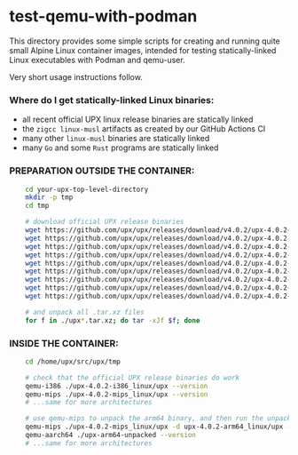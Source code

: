 test-qemu-with-podman
=====================

This directory provides some simple scripts for creating and running
quite small Alpine Linux container images, intended for testing
statically-linked Linux executables with Podman and qemu-user.

Very short usage instructions follow.

### Where do I get statically-linked Linux binaries:
  - all recent official UPX linux release binaries are statically linked
  - the `zigcc linux-musl` artifacts as created by our GitHub Actions CI
  - many other `linux-musl` binaries are statically linked
  - many `Go` and some `Rust` programs are statically linked

### PREPARATION OUTSIDE THE CONTAINER:

```sh
    cd your-upx-top-level-directory
    mkdir -p tmp
    cd tmp

    # download official UPX release binaries
    wget https://github.com/upx/upx/releases/download/v4.0.2/upx-4.0.2-amd64_linux.tar.xz
    wget https://github.com/upx/upx/releases/download/v4.0.2/upx-4.0.2-arm64_linux.tar.xz
    wget https://github.com/upx/upx/releases/download/v4.0.2/upx-4.0.2-armeb_linux.tar.xz
    wget https://github.com/upx/upx/releases/download/v4.0.2/upx-4.0.2-arm_linux.tar.xz
    wget https://github.com/upx/upx/releases/download/v4.0.2/upx-4.0.2-i386_linux.tar.xz
    wget https://github.com/upx/upx/releases/download/v4.0.2/upx-4.0.2-mipsel_linux.tar.xz
    wget https://github.com/upx/upx/releases/download/v4.0.2/upx-4.0.2-mips_linux.tar.xz
    wget https://github.com/upx/upx/releases/download/v4.0.2/upx-4.0.2-powerpc64le_linux.tar.xz
    wget https://github.com/upx/upx/releases/download/v4.0.2/upx-4.0.2-powerpc_linux.tar.xz

    # and unpack all .tar.xz files
    for f in ./upx*.tar.xz; do tar -xJf $f; done
```

### INSIDE THE CONTAINER:

```sh
    cd /home/upx/src/upx/tmp

    # check that the official UPX release binaries do work
    qemu-i386 ./upx-4.0.2-i386_linux/upx --version
    qemu-mips ./upx-4.0.2-mips_linux/upx --version
    # ...same for more architectures

    # use qemu-mips to unpack the arm64 binary, and then run the unpacked arm64 binary:
    qemu-mips ./upx-4.0.2-mips_linux/upx -d upx-4.0.2-arm64_linux/upx -o upx-arm64-unpacked
    qemu-aarch64 ./upx-arm64-unpacked --version
    # ...same for more architectures
```
